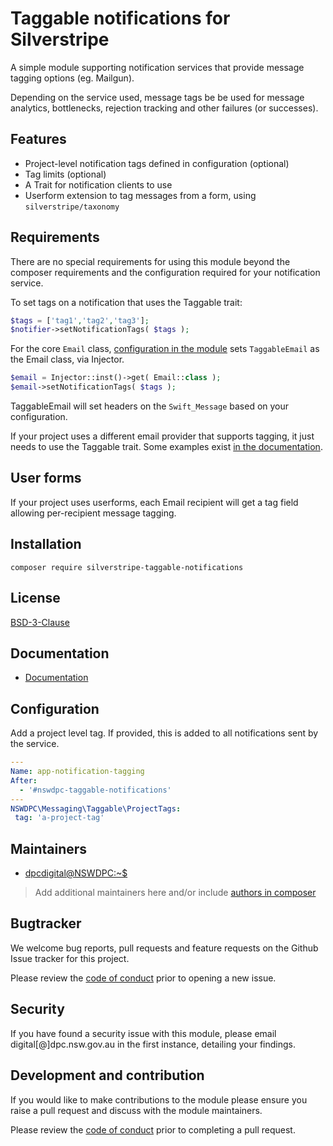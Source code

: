 # Taggable notifications for Silverstripe

A simple module supporting notification services that provide message tagging options (eg. Mailgun).

Depending on the service used, message tags be be used for message analytics, bottlenecks, rejection tracking and other failures (or successes).

## Features

- Project-level notification tags defined in configuration (optional)
- Tag limits (optional)
- A Trait for notification clients to use
- Userform extension to tag messages from a form, using `silverstripe/taxonomy`

## Requirements

There are no special requirements for using this module beyond the composer requirements and the configuration required for your notification service.

To set tags on a notification that uses the Taggable trait:

```php
$tags = ['tag1','tag2','tag3'];
$notifier->setNotificationTags( $tags );
```

For the core `Email` class, [configuration in the module](./_config/config.yml) sets `TaggableEmail` as the Email class, via Injector.

```php
$email = Injector::inst()->get( Email::class );
$email->setNotificationTags( $tags );
```

TaggableEmail will set headers on the `Swift_Message` based on your configuration.

If your project uses a different email provider that supports tagging, it just needs to use the Taggable trait. Some examples exist [in the documentation](./docs/en/001_index.md).

## User forms

If your project uses userforms, each Email recipient will get a tag field allowing per-recipient message tagging.

## Installation

```shell
composer require silverstripe-taggable-notifications
```

## License

[BSD-3-Clause](./LICENSE.md)

## Documentation

* [Documentation](./docs/en/001_index.md)

## Configuration

Add a project level tag. If provided, this is added to all notifications sent by the service.

```yaml
---
Name: app-notification-tagging
After:
  - '#nswdpc-taggable-notifications'
---
NSWDPC\Messaging\Taggable\ProjectTags:
 tag: 'a-project-tag'
```

## Maintainers

+ [dpcdigital@NSWDPC:~$](https://dpc.nsw.gov.au)

> Add additional maintainers here and/or include [authors in composer](https://getcomposer.org/doc/04-schema.md#authors)

## Bugtracker

We welcome bug reports, pull requests and feature requests on the Github Issue tracker for this project.

Please review the [code of conduct](./code-of-conduct.md) prior to opening a new issue.

## Security

If you have found a security issue with this module, please email digital[@]dpc.nsw.gov.au in the first instance, detailing your findings.

## Development and contribution

If you would like to make contributions to the module please ensure you raise a pull request and discuss with the module maintainers.

Please review the [code of conduct](./code-of-conduct.md) prior to completing a pull request.
